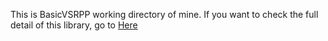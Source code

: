 This is BasicVSRPP working directory of mine. If you want to check the full detail of this library, go to 
<a href = https://github.com/open-mmlab/mmediting> Here </href>
